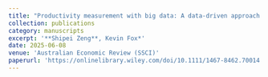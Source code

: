 ```yaml
---
title: "Productivity measurement with big data: A data-driven approach capturing firm heterogeneity"
collection: publications
category: manuscripts
excerpt: '**Shipei Zeng**, Kevin Fox*'
date: 2025-06-08
venue: 'Australian Economic Review (SSCI)'
paperurl: 'https://onlinelibrary.wiley.com/doi/10.1111/1467-8462.70014'
---
```


